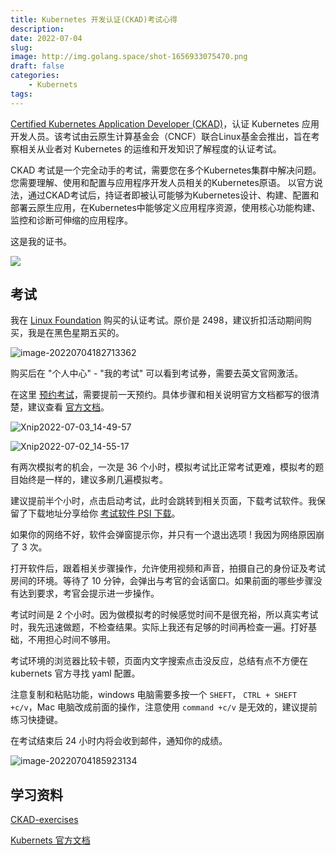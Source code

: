 ```yaml
---
title: Kubernetes 开发认证(CKAD)考试心得
description: 
date: 2022-07-04 
slug: 
image: http://img.golang.space/shot-1656933075470.png
draft: false
categories:
    - Kubernets
tags:
---
```




[Certified Kubernetes Application Developer (CKAD)](https://www.cncf.io/certification/ckad/)，认证 Kubernetes 应用开发人员。该考试由云原生计算基金会（CNCF）联合Linux基金会推出，旨在考察相关从业者对 Kubernetes 的运维和开发知识了解程度的认证考试。

CKAD 考试是一个完全动手的考试，需要您在多个Kubernetes集群中解决问题。您需要理解、使用和配置与应用程序开发人员相关的Kubernetes原语。 以官方说法，通过CKAD考试后，持证者即被认可能够为Kubernetes设计、构建、配置和部署云原生应用，在Kubernetes中能够定义应用程序资源，使用核心功能构建、监控和诊断可伸缩的应用程序。

这是我的证书。

![](http://img.golang.space/shot-1656929171060.jpg)



## 考试

我在 [Linux Foundation](https://training.linuxfoundation.cn/certificates/4) 购买的认证考试。原价是 2498，建议折扣活动期间购买，我是在黑色星期五买的。

![image-20220704182713362](http://img.golang.space/shot-1656930433445.png)

购买后在 "个人中心" - "我的考试"  可以看到考试券，需要去英文官网激活。

在这里 [预约考试](https://trainingportal.linuxfoundation.org/)，需要提前一天预约。具体步骤和相关说明官方文档都写的很清楚，建议查看 [官方文档](https://docs.linuxfoundation.org/tc-docs/certification/lf-handbook2)。

![Xnip2022-07-03_14-49-57](http://img.golang.space/shot-1656931286664.jpg)

![Xnip2022-07-02_14-55-17](http://img.golang.space/shot-1656931420130.jpg)

有两次模拟考的机会，一次是 36 个小时，模拟考试比正常考试更难，模拟考的题目始终是一样的，建议多刷几遍模拟考。

建议提前半个小时，点击启动考试，此时会跳转到相关页面，下载考试软件。我保留了下载地址分享给你 [考试软件 PSI 下载](https://home.psiexams.com/#/secure-browser)。

如果你的网络不好，软件会弹窗提示你，并只有一个退出选项 ! 我因为网络原因崩了 3 次。

打开软件后，跟着相关步骤操作，允许使用视频和声音，拍摄自己的身份证及考试房间的环境。等待了 10 分钟，会弹出与考官的会话窗口。如果前面的哪些步骤没有达到要求，考官会提示进一步操作。

考试时间是 2 个小时。因为做模拟考的时候感觉时间不是很充裕，所以真实考试时，我先迅速做题，不检查结果。实际上我还有足够的时间再检查一遍。打好基础，不用担心时间不够用。

考试环境的浏览器比较卡顿，页面内文字搜索点击没反应，总结有点不方便在 kubernets 官方寻找 yaml 配置。

注意复制和粘贴功能，windows 电脑需要多按一个 `SHEFT`， `CTRL + SHEFT +c/v`，Mac 电脑改成前面的操作，注意使用 `command +c/v` 是无效的，建议提前练习快捷键。

在考试结束后 24 小时内将会收到邮件，通知你的成绩。

![image-20220704185923134](http://img.golang.space/shot-1656932363215.png)



## 学习资料

[CKAD-exercises](https://github.com/dgkanatsios/CKAD-exercises)

[Kubernets 官方文档](https://kubernetes.io/zh-cn/docs/home/)

